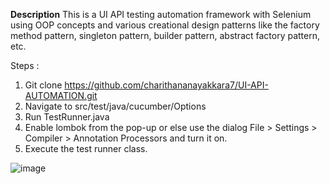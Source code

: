 **Description**
This is a UI API testing automation framework with Selenium using OOP concepts and various creational design patterns like the factory method pattern, singleton pattern, builder pattern, abstract factory pattern, etc.

Steps :

1) Git clone https://github.com/charithananayakkara7/UI-API-AUTOMATION.git
2) Navigate to src/test/java/cucumber/Options
3) Run TestRunner.java
4) Enable lombok from the pop-up or else use the dialog File > Settings > Compiler > Annotation Processors and turn it on.
5) Execute the test runner class.

![image](https://user-images.githubusercontent.com/49636974/160889891-4c88845f-e702-42df-921a-b3d8f0e4894c.png)
